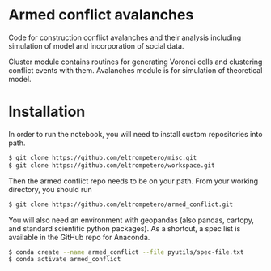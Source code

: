 # Armed conflict avalanches

Code for construction conflict avalanches and their analysis including simulation of model
and incorporation of social data.

Cluster module contains routines for generating Voronoi cells and clustering conflict
events with them. Avalanches module is for simulation of theoretical model.

# Installation
In order to run the notebook, you will need to install custom repositories into path.
```bash
$ git clone https://github.com/eltrompetero/misc.git
$ git clone https://github.com/eltrompetero/workspace.git
```
Then the armed conflict repo needs to be on your path. From your working directory,
you should run
```bash
$ git clone https://github.com/eltrompetero/armed_conflict.git
```

You will also need an environment with geopandas (also pandas, cartopy, and standard
scientific python packages). As a shortcut, a spec list is available in the GitHub repo
for Anaconda.
```bash
$ conda create --name armed_conflict --file pyutils/spec-file.txt
$ conda activate armed_conflict
```

